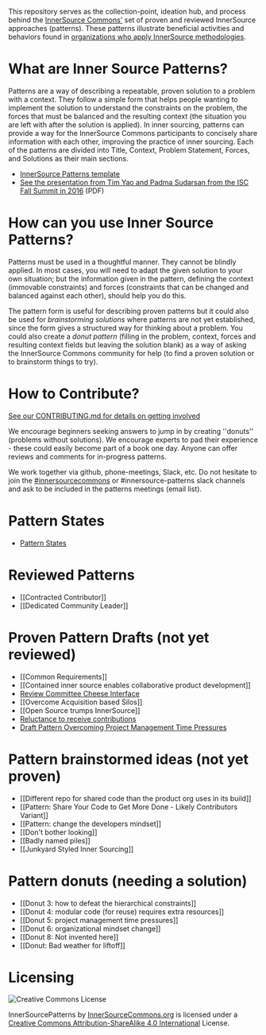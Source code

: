 This repository serves as the collection-point, ideation hub, and process behind the [InnerSource Commons'](http://innersourcecommons.com) set of proven and reviewed InnerSource approaches (patterns). These patterns illustrate beneficial activities and behaviors found in [organizations who apply InnerSource methodologies](http://paypal.github.io/InnerSourceCommons/getting-started/).

What are Inner Source Patterns?
===============================

Patterns are a way of describing a repeatable, proven solution to a problem with a context. They follow a simple form that helps people wanting to implement the solution to understand the constraints on the problem, the forces that must be balanced and the resulting context (the situation you are left with after the solution is applied). In inner sourcing, patterns can provide a way for the InnerSource Commons participants to concisely share information with each other, improving the practice of inner sourcing. Each of the patterns are divided into Title, Context, Problem Statement, Forces, and Solutions as their main sections.

* [InnerSource Patterns template](pattern-template)
* [See the presentation from Tim Yao and Padma Sudarsan from the ISC Fall Summit in 2016](https://drive.google.com/open?id=0B7_9iQb93uBQbnlkdHNuUGhpTXc) (PDF)


How can you use Inner Source Patterns?
======================================

Patterns must be used in a thoughtful manner. They cannot be blindly applied. In most cases, you will need to adapt the given solution to your own situation; but the information given in the pattern, defining the context (immovable constraints) and forces (constraints that can be changed and balanced against each other), should help you do this.

The pattern form is useful for describing proven patterns but it could also be used for *brainstorming solutions* where patterns are not yet established, since the form gives a structured way for thinking about a problem. You could also create a *donut pattern* (filling in the problem, context, forces and resulting context fields but leaving the solution blank) as a way of asking the InnerSource Commons community for help (to find a proven solution or to brainstorm things to try).


How to Contribute?
==================

[See our CONTRIBUTING.md for details on getting involved](CONTRIBUTING.md)

We encourage beginners seeking answers to jump in by creating ''donuts'' (problems without solutions). We encourage experts to pad their experience - these could easily become part of a book one day. Anyone can offer reviews and comments for in-progress patterns. 

We work together via github, phone-meetings, Slack, etc. Do not hesitate to join the [#innersourcecommons](https://isc-inviter.herokuapp.com/) or #innersource-patterns slack channels and ask to be included in the patterns meetings (email list).


Pattern States
==============

* [Pattern States](https://github.com/paypal/InnerSourceCommons/wiki/Pattern-States)


Reviewed Patterns
=================

* [[Contracted Contributor]]
* [[Dedicated Community Leader]]

Proven Pattern Drafts (not yet reviewed)
========================================

* [[Common Requirements]]
* [[Contained inner source enables collaborative product development]]
* [Review Committee Cheese Interface](https://github.com/paypal/InnerSourceCommons/wiki/Review-Committee--aka--Cheese-Interface)
* [[Overcome Acquisition based Silos]]  
* [[Open Source trumps InnerSource]]
* [Reluctance to receive contributions](https://docs.google.com/document/d/13QDN-BpE_BixRFVGjao32n4Ctim0ROXAHbBWMBOijb4/edit)
* [Draft Pattern Overcoming Project Management Time Pressures](https://github.com/paypal/InnerSourceCommons/wiki/Draft-Pattern---Overcoming-Project-Management-Time-Pressures)

Pattern brainstormed ideas (not yet proven)
===========================================

* [[Different repo for shared code than the product org uses in its build]]
* [[Pattern: Share Your Code to Get More Done - Likely Contributors Variant]]
* [[Pattern: change the developers mindset]]
* [[Don't bother looking]]
* [[Badly named piles]]
* [[Junkyard Styled Inner Sourcing]]

Pattern donuts (needing a solution)
===================================

* [[Donut 3: how to defeat the hierarchical constraints]]  
* [[Donut 4: modular code (for reuse) requires extra resources]]  
* [[Donut 5: project management time pressures]]
* [[Donut 6: organizational mindset change]]  
* [[Donut 8: Not invented here]]
* [[Donut: Bad weather for liftoff]]


# Licensing

![Creative Commons License](https://i.creativecommons.org/l/by-sa/4.0/88x31.png)

InnerSourcePatterns by [InnerSourceCommons.org](http://innersourcecommons.org) is licensed under a [Creative Commons Attribution-ShareAlike 4.0 International](http://creativecommons.org/licenses/by-sa/4.0/) License.